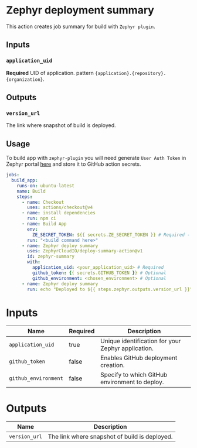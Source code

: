 # Zephyr deployment summary

This action creates job summary for build with `Zephyr plugin`.

## Inputs

### `application_uid`

**Required** UID of application. pattern `{application}.{repository}.{organization}`.

## Outputs

### `version_url`

The link where snapshot of build is deployed.

## Usage

To build app with `zephyr-plugin` you will need generate `User Auth Token` in Zephyr portal [here](https://app.zephyr-cloud.io/profile/settings/user-tokens/generate) and store it to GitHub action secrets.

```yaml
jobs:
  build_app:
    runs-on: ubuntu-latest
    name: Build
    steps:
      - name: Checkout
        uses: actions/checkout@v4
      - name: install dependencies
        run: npm ci
      - name: Build App
        env:
          ZE_SECRET_TOKEN: ${{ secrets.ZE_SECRET_TOKEN }} # Required - Your User Auth Token
        run: "<build command here>"
      - name: Zephyr deploy summary
        uses: ZephyrCloudIO/deploy-summary-action@v1
        id: zephyr-summary
        with:
          application_uid: <your_application_uid> # Required
          github_token: {{ secrets.GITHUB_TOKEN }} # Optional
          github_environment: <chosen_environment> # Optional
      - name: Zephyr deploy summary
        run: echo "Deployed to ${{ steps.zephyr.outputs.version_url }}"
```

# Inputs

| Name                 | Required | Description                                        |
| -------------------- | -------- | -------------------------------------------------- |
| `application_uid`    |   true   | Unique identification for your Zephyr application. |
| `github_token`    |   false  | Enables GitHub deployment creation.                |
| `github_environment` |   false  | Specify to which GitHub environment to deploy.     |

# Outputs

| Name          | Description                                                  |
| ------------- | ------------------------------------------------------------ |
| `version_url` | The link where snapshot of build is deployed.                |
